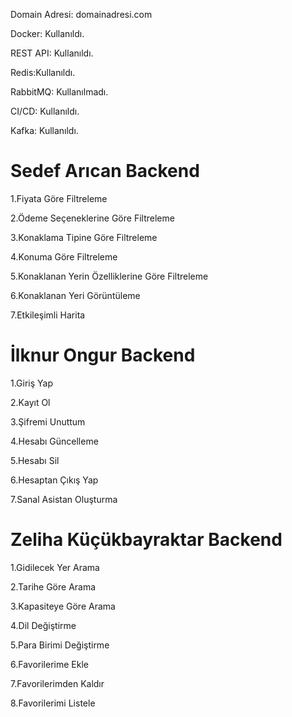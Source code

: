Domain Adresi: domainadresi.com

Docker: Kullanıldı.

REST API: Kullanıldı.

Redis:Kullanıldı.

RabbitMQ: Kullanılmadı.

CI/CD: Kullanıldı.

Kafka: Kullanıldı.

# Sedef Arıcan Backend #

1.Fiyata Göre Filtreleme 

2.Ödeme Seçeneklerine Göre Filtreleme

3.Konaklama Tipine Göre Filtreleme 

4.Konuma Göre Filtreleme 

5.Konaklanan Yerin Özelliklerine Göre Filtreleme 

6.Konaklanan Yeri Görüntüleme 

7.Etkileşimli Harita 

# İlknur Ongur Backend #

1.Giriş Yap 

2.Kayıt Ol 

3.Şifremi Unuttum 

4.Hesabı Güncelleme 

5.Hesabı Sil 

6.Hesaptan Çıkış Yap

7.Sanal Asistan Oluşturma 

# Zeliha Küçükbayraktar Backend #

1.Gidilecek Yer Arama 

2.Tarihe Göre Arama 

3.Kapasiteye Göre Arama 

4.Dil Değiştirme 

5.Para Birimi Değiştirme

6.Favorilerime Ekle

7.Favorilerimden Kaldır 

8.Favorilerimi Listele 










